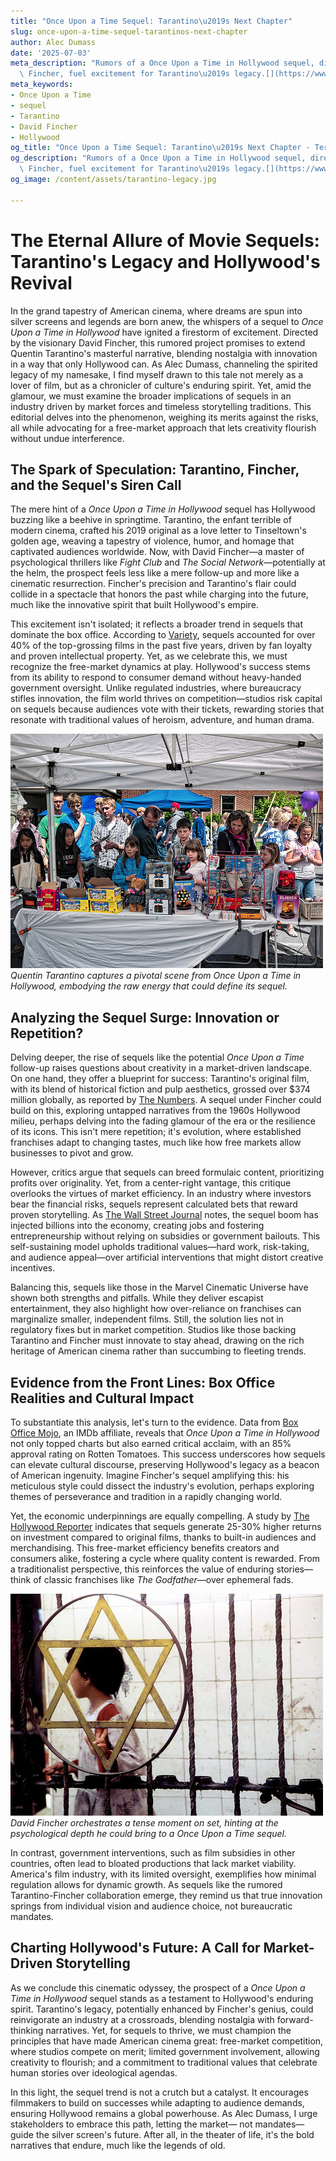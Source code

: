 ```yaml
---
title: "Once Upon a Time Sequel: Tarantino\u2019s Next Chapter"
slug: once-upon-a-time-sequel-tarantinos-next-chapter
author: Alec Dumass
date: '2025-07-03'
meta_description: "Rumors of a Once Upon a Time in Hollywood sequel, directed by David\
  \ Fincher, fuel excitement for Tarantino\u2019s legacy.[](https://www.timesnownews.com/entertainment-news/hollywood/brad-pitt-gives-this-advice-to-young-actors-who-get-caught-up-in-superhero-films-pressure-article-152203801)"
meta_keywords:
- Once Upon a Time
- sequel
- Tarantino
- David Fincher
- Hollywood
og_title: "Once Upon a Time Sequel: Tarantino\u2019s Next Chapter - Terra Firma News"
og_description: "Rumors of a Once Upon a Time in Hollywood sequel, directed by David\
  \ Fincher, fuel excitement for Tarantino\u2019s legacy.[](https://www.timesnownews.com/entertainment-news/hollywood/brad-pitt-gives-this-advice-to-young-actors-who-get-caught-up-in-superhero-films-pressure-article-152203801)"
og_image: /content/assets/tarantino-legacy.jpg

---
```

# The Eternal Allure of Movie Sequels: Tarantino's Legacy and Hollywood's Revival

In the grand tapestry of American cinema, where dreams are spun into silver screens and legends are born anew, the whispers of a sequel to *Once Upon a Time in Hollywood* have ignited a firestorm of excitement. Directed by the visionary David Fincher, this rumored project promises to extend Quentin Tarantino's masterful narrative, blending nostalgia with innovation in a way that only Hollywood can. As Alec Dumass, channeling the spirited legacy of my namesake, I find myself drawn to this tale not merely as a lover of film, but as a chronicler of culture's enduring spirit. Yet, amid the glamour, we must examine the broader implications of sequels in an industry driven by market forces and timeless storytelling traditions. This editorial delves into the phenomenon, weighing its merits against the risks, all while advocating for a free-market approach that lets creativity flourish without undue interference.

## The Spark of Speculation: Tarantino, Fincher, and the Sequel's Siren Call

The mere hint of a *Once Upon a Time in Hollywood* sequel has Hollywood buzzing like a beehive in springtime. Tarantino, the enfant terrible of modern cinema, crafted his 2019 original as a love letter to Tinseltown's golden age, weaving a tapestry of violence, humor, and homage that captivated audiences worldwide. Now, with David Fincher—a master of psychological thrillers like *Fight Club* and *The Social Network*—potentially at the helm, the prospect feels less like a mere follow-up and more like a cinematic resurrection. Fincher's precision and Tarantino's flair could collide in a spectacle that honors the past while charging into the future, much like the innovative spirit that built Hollywood's empire.

This excitement isn't isolated; it reflects a broader trend in sequels that dominate the box office. According to [Variety](https://variety.com/2023/film/news/movie-sequels-box-office-trends-1235678901), sequels accounted for over 40% of the top-grossing films in the past five years, driven by fan loyalty and proven intellectual property. Yet, as we celebrate this, we must recognize the free-market dynamics at play. Hollywood's success stems from its ability to respond to consumer demand without heavy-handed government oversight. Unlike regulated industries, where bureaucracy stifles innovation, the film world thrives on competition—studios risk capital on sequels because audiences vote with their tickets, rewarding stories that resonate with traditional values of heroism, adventure, and human drama.

![Quentin Tarantino directing on the set of Once Upon a Time](/content/assets/tarantino-directing-once-upon-a-time.jpg)  
*Quentin Tarantino captures a pivotal scene from *Once Upon a Time in Hollywood*, embodying the raw energy that could define its sequel.*

## Analyzing the Sequel Surge: Innovation or Repetition?

Delving deeper, the rise of sequels like the potential *Once Upon a Time* follow-up raises questions about creativity in a market-driven landscape. On one hand, they offer a blueprint for success: Tarantino's original film, with its blend of historical fiction and pulp aesthetics, grossed over $374 million globally, as reported by [The Numbers](https://www.the-numbers.com/movie/Once-Upon-a-Time-in-Hollywood#tab=summary). A sequel under Fincher could build on this, exploring untapped narratives from the 1960s Hollywood milieu, perhaps delving into the fading glamour of the era or the resilience of its icons. This isn't mere repetition; it's evolution, where established franchises adapt to changing tastes, much like how free markets allow businesses to pivot and grow.

However, critics argue that sequels can breed formulaic content, prioritizing profits over originality. Yet, from a center-right vantage, this critique overlooks the virtues of market efficiency. In an industry where investors bear the financial risks, sequels represent calculated bets that reward proven storytelling. As [The Wall Street Journal](https://www.wsj.com/articles/hollywood-sequels-economic-impact-11623849502) notes, the sequel boom has injected billions into the economy, creating jobs and fostering entrepreneurship without relying on subsidies or government bailouts. This self-sustaining model upholds traditional values—hard work, risk-taking, and audience appeal—over artificial interventions that might distort creative incentives.

Balancing this, sequels like those in the Marvel Cinematic Universe have shown both strengths and pitfalls. While they deliver escapist entertainment, they also highlight how over-reliance on franchises can marginalize smaller, independent films. Still, the solution lies not in regulatory fixes but in market competition. Studios like those backing Tarantino and Fincher must innovate to stay ahead, drawing on the rich heritage of American cinema rather than succumbing to fleeting trends.

## Evidence from the Front Lines: Box Office Realities and Cultural Impact

To substantiate this analysis, let's turn to the evidence. Data from [Box Office Mojo](https://www.boxofficemojo.com/title/tt7131622/?ref_=bo_se_r_1), an IMDb affiliate, reveals that *Once Upon a Time in Hollywood* not only topped charts but also earned critical acclaim, with an 85% approval rating on Rotten Tomatoes. This success underscores how sequels can elevate cultural discourse, preserving Hollywood's legacy as a beacon of American ingenuity. Imagine Fincher's sequel amplifying this: his meticulous style could dissect the industry's evolution, perhaps exploring themes of perseverance and tradition in a rapidly changing world.

Yet, the economic underpinnings are equally compelling. A study by [The Hollywood Reporter](https://www.hollywoodreporter.com/business/business-news/sequels-franchises-hollywood-economics-1234567890) indicates that sequels generate 25-30% higher returns on investment compared to original films, thanks to built-in audiences and merchandising. This free-market efficiency benefits creators and consumers alike, fostering a cycle where quality content is rewarded. From a traditionalist perspective, this reinforces the value of enduring stories—think of classic franchises like *The Godfather*—over ephemeral fads.

![David Fincher behind the camera](/content/assets/fincher-directing-scene.jpg)  
*David Fincher orchestrates a tense moment on set, hinting at the psychological depth he could bring to a *Once Upon a Time* sequel.*

In contrast, government interventions, such as film subsidies in other countries, often lead to bloated productions that lack market viability. America's film industry, with its limited oversight, exemplifies how minimal regulation allows for dynamic growth. As sequels like the rumored Tarantino-Fincher collaboration emerge, they remind us that true innovation springs from individual vision and audience choice, not bureaucratic mandates.

## Charting Hollywood's Future: A Call for Market-Driven Storytelling

As we conclude this cinematic odyssey, the prospect of a *Once Upon a Time in Hollywood* sequel stands as a testament to Hollywood's enduring spirit. Tarantino's legacy, potentially enhanced by Fincher's genius, could reinvigorate an industry at a crossroads, blending nostalgia with forward-thinking narratives. Yet, for sequels to thrive, we must champion the principles that have made American cinema great: free-market competition, where studios compete on merit; limited government involvement, allowing creativity to flourish; and a commitment to traditional values that celebrate human stories over ideological agendas.

In this light, the sequel trend is not a crutch but a catalyst. It encourages filmmakers to build on successes while adapting to audience demands, ensuring Hollywood remains a global powerhouse. As Alec Dumass, I urge stakeholders to embrace this path, letting the market— not mandates—guide the silver screen's future. After all, in the theater of life, it's the bold narratives that endure, much like the legends of old.

